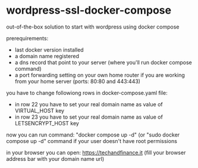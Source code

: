 # wordpress-ssl-docker-compose
out-of-the-box solution to start with wordpress using docker compose

prerequirements:
- last docker version installed
- a domain name registered
- a dns record that point to your server (where you'll run docker compose command)
- a port forwarding setting on your own home router if you are working from your home server (ports: 80:80 and 443:443)

you have to change followiong rows in docker-compose.yaml file:
- in row 22 you have to set your real domain name as value of VIRTUAL_HOST key
- in row 23 you have to set your real domain name as value of LETSENCRYPT_HOST key


now you can run command: "docker compose up -d" (or "sudo docker compose up -d" command if your user doesn't have root permissions

in your browser you can open: https://techandfinance.it (fill your browser address bar with your domain name url)
